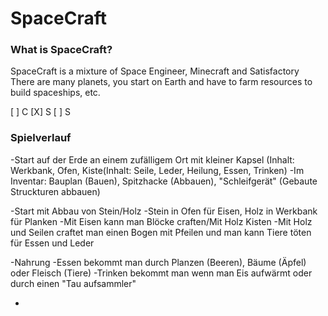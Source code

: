 # SpaceCraft
### What is SpaceCraft?
SpaceCraft is a mixture of Space Engineer, Minecraft and Satisfactory
There are many planets, you start on Earth and have to farm resources to build spaceships, etc.

[ ] C
[X] S
[ ] S 

### Spielverlauf
  -Start auf der Erde an einem zufälligem Ort mit kleiner Kapsel (Inhalt: Werkbank, Ofen, Kiste(Inhalt: Seile, Leder, Heilung, Essen, Trinken)
    -Im Inventar: Bauplan (Bauen), Spitzhacke (Abbauen), "Schleifgerät" (Gebaute Struckturen abbauen)
    
  -Start mit Abbau von Stein/Holz
    -Stein in Ofen für Eisen, Holz in Werkbank für Planken
      -Mit Eisen kann man Blöcke craften/Mit Holz Kisten
      -Mit Holz und Seilen craftet man einen Bogen mit Pfeilen und man kann Tiere töten für Essen und Leder
      
  -Nahrung
    -Essen bekommt man durch Planzen (Beeren), Bäume (Äpfel) oder Fleisch (Tiere)
    -Trinken bekommt man wenn man Eis aufwärmt oder durch einen "Tau aufsammler"
    
  -
    
